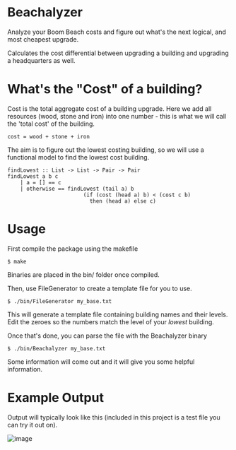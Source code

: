 Beachalyzer
===========

Analyze your Boom Beach costs and figure out what's the next logical, 
and most cheapest upgrade.

Calculates the cost differential between upgrading a building 
and upgrading a headquarters as well.

# What's the "Cost" of a building?

Cost is the total aggregate cost of a building upgrade. 
Here we add all resources (wood, stone and iron) into one number - 
this is what we will call the 'total cost' of the building.

```
cost = wood + stone + iron
```

The aim is to figure out the lowest costing building, so we will
use a functional model to find the lowest cost building.

```
findLowest :: List -> List -> Pair -> Pair
findLowest a b c
    | a = [] == c
    | otherwise == findLowest (tail a) b 
                        (if (cost (head a) b) < (cost c b)
                          then (head a) else c)
```

# Usage

First compile the package using the makefile
```
$ make
```

Binaries are placed in the bin/ folder once compiled.

Then, use FileGenerator to create a template file for you to use.
```
$ ./bin/FileGenerator my_base.txt
```

This will generate a template file containing building names and their levels.
Edit the zeroes so the numbers match the level of your *lowest* building.

Once that's done, you can parse the file with the Beachalyzer binary
```
$ ./bin/Beachalyzer my_base.txt
```

Some information will come out and it will give you some helpful information.

# Example Output

Output will typically look like this (included in this project is a test file you can try it out on).

![image](https://bytebucket.org/GodHand/beachalyzer/raw/418abf9f31f91752eb800db9b5899488bf21ac6f/doc/2015-09-27-230632_676x232_scrot.png)